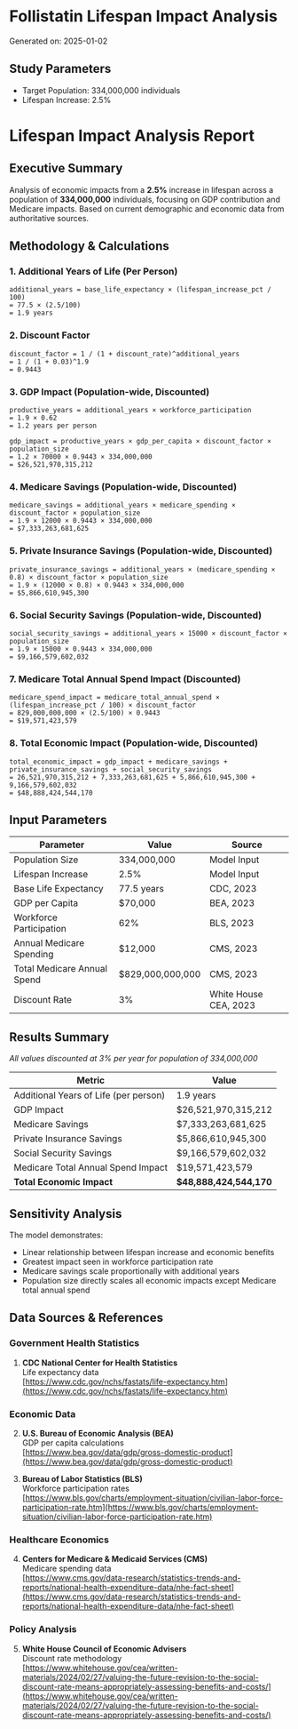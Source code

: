 # Follistatin Lifespan Impact Analysis
Generated on: 2025-01-02

## Study Parameters
- Target Population: 334,000,000 individuals
- Lifespan Increase: 2.5%


# Lifespan Impact Analysis Report

## Executive Summary
Analysis of economic impacts from a **2.5%** increase in lifespan across a population of **334,000,000** individuals, focusing on GDP contribution and Medicare impacts. Based on current demographic and economic data from authoritative sources.

## Methodology & Calculations

### 1. Additional Years of Life (Per Person)
```
additional_years = base_life_expectancy × (lifespan_increase_pct / 100)
= 77.5 × (2.5/100)
= 1.9 years
```

### 2. Discount Factor
```
discount_factor = 1 / (1 + discount_rate)^additional_years
= 1 / (1 + 0.03)^1.9
= 0.9443
```

### 3. GDP Impact (Population-wide, Discounted)
```
productive_years = additional_years × workforce_participation
= 1.9 × 0.62
= 1.2 years per person

gdp_impact = productive_years × gdp_per_capita × discount_factor × population_size
= 1.2 × 70000 × 0.9443 × 334,000,000
= $26,521,970,315,212
```

### 4. Medicare Savings (Population-wide, Discounted)
```
medicare_savings = additional_years × medicare_spending × discount_factor × population_size
= 1.9 × 12000 × 0.9443 × 334,000,000
= $7,333,263,681,625
```

### 5. Private Insurance Savings (Population-wide, Discounted)
```
private_insurance_savings = additional_years × (medicare_spending × 0.8) × discount_factor × population_size
= 1.9 × (12000 × 0.8) × 0.9443 × 334,000,000
= $5,866,610,945,300
```

### 6. Social Security Savings (Population-wide, Discounted)
```
social_security_savings = additional_years × 15000 × discount_factor × population_size
= 1.9 × 15000 × 0.9443 × 334,000,000
= $9,166,579,602,032
```

### 7. Medicare Total Annual Spend Impact (Discounted)
```
medicare_spend_impact = medicare_total_annual_spend × (lifespan_increase_pct / 100) × discount_factor
= 829,000,000,000 × (2.5/100) × 0.9443
= $19,571,423,579
```

### 8. Total Economic Impact (Population-wide, Discounted)
```
total_economic_impact = gdp_impact + medicare_savings + private_insurance_savings + social_security_savings
= 26,521,970,315,212 + 7,333,263,681,625 + 5,866,610,945,300 + 9,166,579,602,032
= $48,888,424,544,170
```

## Input Parameters
| Parameter | Value | Source |
|-----------|-------|---------|
| Population Size | 334,000,000 | Model Input |
| Lifespan Increase | 2.5% | Model Input |
| Base Life Expectancy | 77.5 years | CDC, 2023 |
| GDP per Capita | $70,000 | BEA, 2023 |
| Workforce Participation | 62% | BLS, 2023 |
| Annual Medicare Spending | $12,000 | CMS, 2023 |
| Total Medicare Annual Spend | $829,000,000,000 | CMS, 2023 |
| Discount Rate | 3% | White House CEA, 2023 |

## Results Summary
*All values discounted at 3% per year for population of 334,000,000*

| Metric | Value |
|--------|--------|
| Additional Years of Life (per person) | 1.9 years |
| GDP Impact | $26,521,970,315,212 |
| Medicare Savings | $7,333,263,681,625 |
| Private Insurance Savings | $5,866,610,945,300 |
| Social Security Savings | $9,166,579,602,032 |
| Medicare Total Annual Spend Impact | $19,571,423,579 |
| **Total Economic Impact** | **$48,888,424,544,170** |

## Sensitivity Analysis
The model demonstrates:
- Linear relationship between lifespan increase and economic benefits
- Greatest impact seen in workforce participation rate
- Medicare savings scale proportionally with additional years
- Population size directly scales all economic impacts except Medicare total annual spend

## Data Sources & References

### Government Health Statistics
1. **CDC National Center for Health Statistics**  
   Life expectancy data  
   [https://www.cdc.gov/nchs/fastats/life-expectancy.htm](https://www.cdc.gov/nchs/fastats/life-expectancy.htm)

### Economic Data
2. **U.S. Bureau of Economic Analysis (BEA)**  
   GDP per capita calculations  
   [https://www.bea.gov/data/gdp/gross-domestic-product](https://www.bea.gov/data/gdp/gross-domestic-product)

3. **Bureau of Labor Statistics (BLS)**  
   Workforce participation rates  
   [https://www.bls.gov/charts/employment-situation/civilian-labor-force-participation-rate.htm](https://www.bls.gov/charts/employment-situation/civilian-labor-force-participation-rate.htm)

### Healthcare Economics
4. **Centers for Medicare & Medicaid Services (CMS)**  
   Medicare spending data  
   [https://www.cms.gov/data-research/statistics-trends-and-reports/national-health-expenditure-data/nhe-fact-sheet](https://www.cms.gov/data-research/statistics-trends-and-reports/national-health-expenditure-data/nhe-fact-sheet)

### Policy Analysis
5. **White House Council of Economic Advisers**  
   Discount rate methodology  
   [https://www.whitehouse.gov/cea/written-materials/2024/02/27/valuing-the-future-revision-to-the-social-discount-rate-means-appropriately-assessing-benefits-and-costs/](https://www.whitehouse.gov/cea/written-materials/2024/02/27/valuing-the-future-revision-to-the-social-discount-rate-means-appropriately-assessing-benefits-and-costs/)

